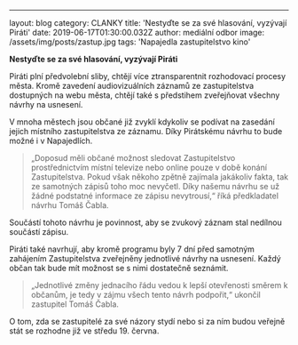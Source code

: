---
layout: blog
category: CLANKY
title: 'Nestyďte se za své hlasování, vyzývají Piráti'
date: 2019-06-17T01:30:00.032Z
author: mediální odbor
image: /assets/img/posts/zastup.jpg
tags: 'Napajedla zastupitelstvo kino'
 

**Nestyďte se za své hlasování, vyzývají Piráti**

Piráti plní předvolební sliby, chtějí více ztransparentnit rozhodovací procesy města. Kromě zavedení audiovizuálních záznamů ze zastupitelstva dostupných na webu města, chtějí také s předstihem zveřejňovat všechny návrhy na usnesení.
 
V mnoha městech jsou občané již zvyklí kdykoliv se podívat na zasedání jejich místního zastupitelstva ze záznamu. Díky Pirátskému návrhu to bude možné i v Napajedlích.

> „Doposud měli občané možnost sledovat Zastupitelstvo prostřednictvím místní televize nebo online pouze v době konání Zastupitelstva. Pokud však někoho zpětně zajímala jakákoliv fakta, tak ze samotných zápisů toho moc nevyčetl. Díky našemu návrhu se už žádné podstatné informace ze zápisu nevytrousí,“ říká předkladatel návrhu Tomáš Čabla. 

Součástí tohoto návrhu je povinnost, aby se zvukový záznam stal nedílnou součástí zápisu.


Piráti také navrhují, aby kromě programu byly 7 dní před samotným zahájením Zastupitelstva zveřejněny jednotlivé návrhy na usnesení. Každý občan tak bude mít možnost se s nimi dostatečně seznámit. 

> „Jednotlivé změny jednacího řádu vedou k lepší otevřenosti směrem k občanům, je tedy v zájmu všech tento návrh podpořit,“ ukončil zastupitel Tomáš Čabla.

O tom, zda se zastupitelé za své názory stydí nebo si za ním budou veřejně stát se rozhodne již ve středu 19. června.
